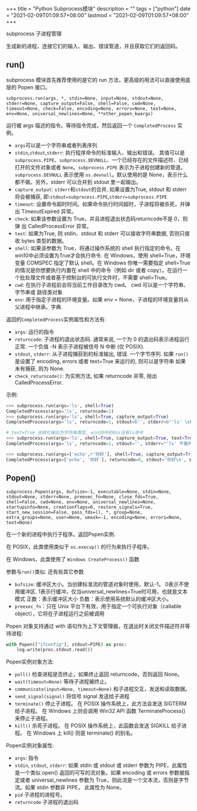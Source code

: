 +++
title = "Python Subprocess模块"
description = ""
tags = ["python"]
date =  "2021-02-09T01:09:57+08:00"
lastmod = "2021-02-09T01:09:57+08:00"
+++

subprocess 子进程管理

生成新的进程，连接它们的输入、输出、错误管道，并且获取它们的返回码。
<!--more-->

## run()
subprocess 模块首先推荐使用的是它的 run 方法，更高级的用法可以直接使用底层的 Popen 接口。

`subprocess.run(args, *, stdin=None, input=None, stdout=None, stderr=None, capture_output=False, shell=False, cwd=None, timeout=None, check=False, encoding=None, errors=None, text=None, env=None, universal_newlines=None, **other_popen_kwargs)`

运行被 args 描述的指令。等待指令完成，然后返回一个 `CompletedProcess` 实例。

- `args`可以是一个字符串或者列表序列
- `stdin`,`stdout`,`stderr`: 执行程序命令的标准输入、输出和错误。
其值可以是 `subprocess.PIPE`、`subprocess.DEVNULL`、一个已经存在的文件描述符、已经打开的文件对象或者 `None`。`subprocess.PIPE` 表示为子进程创建新的管道。`subprocess.DEVNULL` 表示使用 `os.devnull`。默认使用的是 None，表示什么都不做。另外，stderr 可以合并到 stdout 里一起输出。
- `capture_output`: `stderr`和`stdout`的合并, 如果设置为True, stdout 和 stderr 将会被捕获, 即:`stdout=subprocess.PIPE`,`stderr=subprocess.PIPE`
- `timeout`: 设置命令超时时间。如果命令执行时间超时，子进程将被杀死，并弹出 TimeoutExpired 异常。
- `check`: 如果该参数设置为 True，并且进程退出状态码returncode不是 0，则弹 出 CalledProcessError 异常。
- `text`: 如果为True, 则 stdin、stdout 和 stderr 可以接收字符串数据, 否则只接收 bytes 类型的数据。
- `shell`: 如果该参数为 True，将通过操作系统的 shell 执行指定的命令。在win10中必须设置为True才会执行命令.
在 Windows，使用 shell=True，环境变量 COMSPEC 指定了默认 shell。在 Windows 你唯一需要指定 shell=True 的情况是你想要执行内置在 shell 中的命令（例如 dir 或者 copy）。在运行一个批处理文件或者基于控制台的可执行文件时，不需要 shell=True。
- `cwd`: 在执行子进程前会将当前工作目录改为 cwd。 cwd 可以是一个字符串、字节串或 路径类对象 
- `env`: 用于指定子进程的环境变量。如果 env = None，子进程的环境变量将从父进程中继承。字典.

返回的`CompletedProcess`实例属性和方法有:
- `args`: 运行的指令
- `returncode`: 子进程的退出状态码. 通常来说, 一个为 0 的退出码表示进程运行正常. 
一个负值 -N 表示子进程被信号 N 中断 (仅 POSIX).
- `stdout`, `stderr`: 从子进程捕获到的标准输出, 错误. 一个字节序列.
如果 `run()` 是设置了 encoding, errors 或者 text=True 来运行的, 则可以是字符串
如果未有捕获, 则为 None.
- `check_returncode()`: 为实例方法, 如果 returncode 非零, 抛出 CalledProcessError.

示例:
```py
>>> subprocess.run(args='ls', shell=True)
CompletedProcess(args='ls', returncode=1)
>>> subprocess.run(args='ls', shell=True, capture_output=True)
CompletedProcess(args='ls', returncode=1, stdout=b'', stderr=b"'ls' \xb2\xbb\xca\xc7\xc4\xda\xb2\xbf\xbb\xf2\xcd\xe2\xb2\xbf\xc3\xfc\xc1\xee\xa3\xac\xd2\xb2\xb2\xbb\xca\xc7\xbf\xc9\xd4\xcb\xd0\xd0\xb5\xc4\xb3\xcc\xd0\xf2\r\n\xbb\xf2\xc5\xfa\xb4\xa6\xc0\xed\xce\xc4\xbc\xfe\xa1\xa3\r\n")

# text=True 会转化输出为字符串类型, win10中的dos没有ls命令
>>> subprocess.run(args='ls', shell=True, capture_output=True, text=True)
CompletedProcess(args='ls', returncode=1, stdout='', stderr="'ls' 不是内部或外部命令，也不是可运行的程序\n或批处理文件。\n")

>>> subprocess.run(args=['echo',r'你好'], shell=True, capture_output=True, text=True)
CompletedProcess(args=['echo', '你好'], returncode=0, stdout='你好\n', stderr='')
```

## Popen()
`subprocess.Popen(args, bufsize=-1, executable=None, stdin=None, stdout=None, stderr=None, preexec_fn=None, close_fds=True, shell=False, cwd=None, env=None, universal_newlines=None, startupinfo=None, creationflags=0, restore_signals=True, start_new_session=False, pass_fds=(), *, group=None, extra_groups=None, user=None, umask=-1, encoding=None, errors=None, text=None)`

在一个新的进程中执行子程序。返回Popen实例.

在 POSIX，此类使用类似于 `os.execvp()` 的行为来执行子程序。

在 Windows，此类使用了 `Windows CreateProcess()` 函数

参数与`run()`类似. 还有些其它参数
- `bufsize`: 缓冲区大小。当创建标准流的管道对象时使用，默认-1。
0表示不使用缓冲区.
1表示行缓冲，仅当universal_newlines=True时可用，也就是文本模式
正数：表示缓冲区大小
负数：表示使用系统默认的缓冲区大小。
- `preexec_fn`：只在 Unix 平台下有效，用于指定一个可执行对象（callable object），它将在子进程运行之前被调用

Popen 对象支持通过 with 语句作为上下文管理器，在退出时关闭文件描述符并等待进程:
```py
with Popen(["ifconfig"], stdout=PIPE) as proc:
    log.write(proc.stdout.read())
```

Popen实例对象方法:
- `poll()`
检查进程是否终止，如果终止返回 returncode，否则返回 None。
- `wait(timeout=None)`
等待子进程被终止。
- `communicate(input=None, timeout=None)`
和子进程交互，发送和读取数据。
- `send_signal(signal)`
将信号 signal 发送给子进程
- `terminate()`
停止子进程。 在 POSIX 操作系统上，此方法会发送 SIGTERM 给子进程。 在 Windows 上则会调用 Win32 API 函数 TerminateProcess() 来停止子进程。
- `kill()`
杀死子进程。 在 POSIX 操作系统上，此函数会发送 SIGKILL 给子进程。 在 Windows 上 kill() 则是 terminate() 的别名。

Popen实例对象属性:
- `args`: 指令
- `stdin`, `stdout`, `stderr`: 
如果 stdin 或 stdout 或 stderr 参数为 PIPE，此属性是一个类似 open() 返回的可写的流对象。如果 encoding 或 errors 参数被指定或者 universal_newlines 参数为 True，则此流是一个文本流，否则是字节流。如果 stdin 参数非 PIPE， 此属性为 None。
- `pid`
子进程的进程号。
- `returncode`
子进程的退出码


